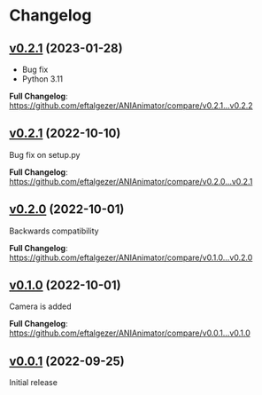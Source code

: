 # Changelog

## [v0.2.1](https://github.com/eftalgezer/ANIAnimator/tree/v0.2.2) (2023-01-28)

- Bug fix
- Python 3.11

**Full Changelog**: https://github.com/eftalgezer/ANIAnimator/compare/v0.2.1...v0.2.2

## [v0.2.1](https://github.com/eftalgezer/ANIAnimator/tree/v0.2.1) (2022-10-10)

Bug fix on setup.py

**Full Changelog**: https://github.com/eftalgezer/ANIAnimator/compare/v0.2.0...v0.2.1

## [v0.2.0](https://github.com/eftalgezer/ANIAnimator/tree/v0.2.0) (2022-10-01)

Backwards compatibility

**Full Changelog**: https://github.com/eftalgezer/ANIAnimator/compare/v0.1.0...v0.2.0

## [v0.1.0](https://github.com/eftalgezer/ANIAnimator/tree/v0.1.0) (2022-10-01)

Camera is added

**Full Changelog**: https://github.com/eftalgezer/ANIAnimator/compare/v0.0.1...v0.1.0

## [v0.0.1](https://github.com/eftalgezer/ANIAnimator/tree/v0.0.1) (2022-09-25)

Initial release
